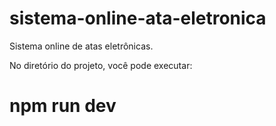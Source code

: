 # sistema-online-ata-eletronica
Sistema online de atas eletrônicas. 

No diretório do projeto, você pode executar:
# npm run dev


